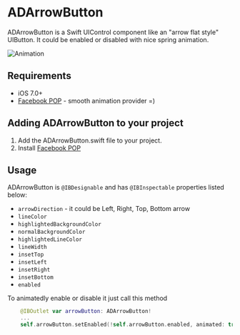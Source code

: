 # ADArrowButton

ADArrowButton is a Swift UIControl component like an "arrow flat style" UIButton. It could be enabled or disabled with nice spring animation.

![Animation](https://dl.dropboxusercontent.com/u/25847340/ADArrowButton/ADArrowButtonAnimation.gif)

## Requirements

- iOS 7.0+
- [Facebook POP](https://github.com/facebook/pop) - smooth animation provider =)

## Adding ADArrowButton to your project

1. Add the ADArrowButton.swift file to your project.
2. Install [Facebook POP](https://github.com/facebook/pop)

## Usage

ADArrowButton is ```@IBDesignable``` and has ```@IBInspectable``` properties listed below:
- ```arrowDirection``` - it could be Left, Right, Top, Bottom arrow
- ```lineColor```
- ```highlightedBackgroundColor```
- ```normalBackgroundColor```
- ```highlightedLineColor```
- ```lineWidth```
- ```insetTop```
- ```insetLeft```
- ```insetRight```
- ```insetBottom```
- ```enabled```

To animatedly enable or disable it just call this method
``` swift
    @IBOutlet var arrowButton: ADArrowButton!
    ...
    self.arrowButton.setEnabled(!self.arrowButton.enabled, animated: true)
  ``` 
